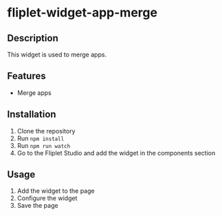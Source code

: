 # fliplet-widget-app-merge

## Description
This widget is used to merge apps.

## Features
- Merge apps

## Installation
1. Clone the repository
2. Run `npm install`
3. Run `npm run watch`
4. Go to the Fliplet Studio and add the widget in the components section

## Usage
1. Add the widget to the page
2. Configure the widget
3. Save the page